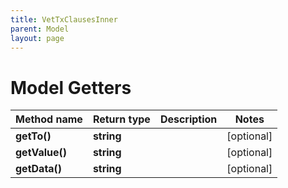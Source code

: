 ```yaml
---
title: VetTxClausesInner
parent: Model
layout: page
---
```


# Model Getters

Method name | Return type | Description | Notes
------------ | ------------- | ------------- | -------------
**getTo()** | **string** |  | [optional]
**getValue()** | **string** |  | [optional]
**getData()** | **string** |  | [optional]

